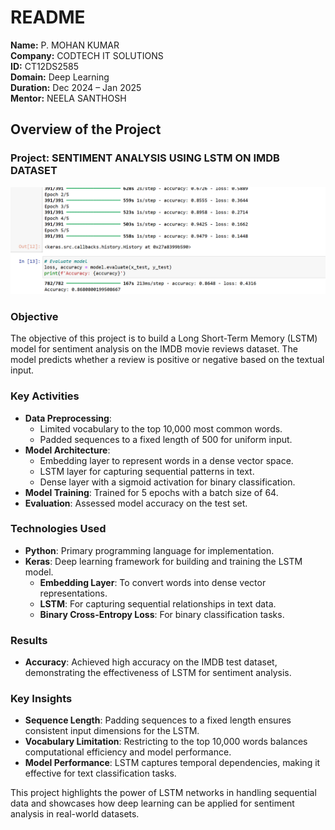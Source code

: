 # README

**Name:** P. MOHAN KUMAR  
**Company:** CODTECH IT SOLUTIONS  
**ID:** CT12DS2585  
**Domain:** Deep Learning  
**Duration:** Dec 2024 – Jan 2025  
**Mentor:** NEELA SANTHOSH  

## Overview of the Project  

### Project: SENTIMENT ANALYSIS USING LSTM ON IMDB DATASET  
![Screenshot](https://github.com/MOHAN1665/CODTECH-Task2/blob/main/image.png)

### Objective  
The objective of this project is to build a Long Short-Term Memory (LSTM) model for sentiment analysis on the IMDB movie reviews dataset. The model predicts whether a review is positive or negative based on the textual input.  

### Key Activities  
- **Data Preprocessing**:  
  - Limited vocabulary to the top 10,000 most common words.  
  - Padded sequences to a fixed length of 500 for uniform input.  
- **Model Architecture**:  
  - Embedding layer to represent words in a dense vector space.  
  - LSTM layer for capturing sequential patterns in text.  
  - Dense layer with a sigmoid activation for binary classification.  
- **Model Training**: Trained for 5 epochs with a batch size of 64.  
- **Evaluation**: Assessed model accuracy on the test set.  

### Technologies Used  
- **Python**: Primary programming language for implementation.  
- **Keras**: Deep learning framework for building and training the LSTM model.  
  - **Embedding Layer**: To convert words into dense vector representations.  
  - **LSTM**: For capturing sequential relationships in text data.  
  - **Binary Cross-Entropy Loss**: For binary classification tasks.  

### Results  
- **Accuracy**: Achieved high accuracy on the IMDB test dataset, demonstrating the effectiveness of LSTM for sentiment analysis.  

### Key Insights  
- **Sequence Length**: Padding sequences to a fixed length ensures consistent input dimensions for the LSTM.  
- **Vocabulary Limitation**: Restricting to the top 10,000 words balances computational efficiency and model performance.  
- **Model Performance**: LSTM captures temporal dependencies, making it effective for text classification tasks.  

This project highlights the power of LSTM networks in handling sequential data and showcases how deep learning can be applied for sentiment analysis in real-world datasets.  
